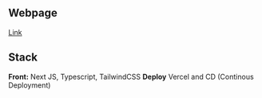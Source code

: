 ## Webpage
[Link]([https://linktodocumentation](https://www.chimbatours.com/)https://www.chimbatours.com/)

## Stack

**Front:** Next JS, Typescript, TailwindCSS
**Deploy** Vercel and CD (Continous Deployment)
